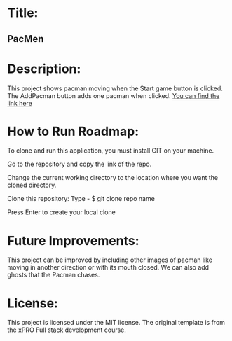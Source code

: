 
# Title:
## PacMen
# Description:
This project shows pacman moving when the Start game button is clicked. The AddPacman button adds one pacman when clicked.
[You can find the link here]( https://hema35.github.io/PacMen/)
# How to Run Roadmap:
To clone and run this application, you must install GIT on your machine.

Go to the repository and copy the link of the repo.

Change the current working directory to the location where you want the cloned directory.

Clone this repository: Type - $ git clone repo name

Press Enter to create your local clone
# Future Improvements:
This project can be improved by including other images of pacman like moving in another direction or with its mouth closed. We can also add ghosts that the Pacman chases.
# License:
This project is licensed under the MIT license. The original template is from the xPRO Full stack development course.
